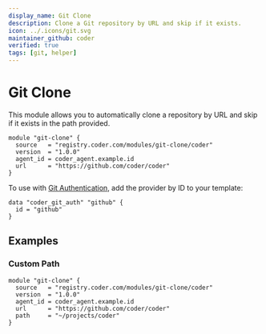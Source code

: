 ```yaml
---
display_name: Git Clone
description: Clone a Git repository by URL and skip if it exists.
icon: ../.icons/git.svg
maintainer_github: coder
verified: true
tags: [git, helper]
---
```


# Git Clone

This module allows you to automatically clone a repository by URL and skip if it exists in the path provided.

```hcl
module "git-clone" {
  source   = "registry.coder.com/modules/git-clone/coder"
  version  = "1.0.0"
  agent_id = coder_agent.example.id
  url      = "https://github.com/coder/coder"
}
```

To use with [Git Authentication](https://coder.com/docs/v2/latest/admin/git-providers), add the provider by ID to your template:

```hcl
data "coder_git_auth" "github" {
  id = "github"
}
```

## Examples

### Custom Path

```hcl
module "git-clone" {
  source   = "registry.coder.com/modules/git-clone/coder"
  version  = "1.0.0"
  agent_id = coder_agent.example.id
  url      = "https://github.com/coder/coder"
  path     = "~/projects/coder"
}
```

